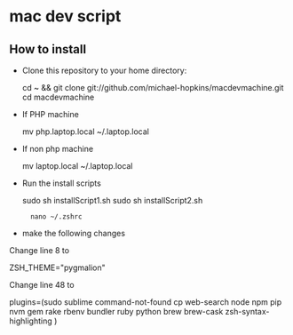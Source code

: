 mac dev script
=======================

How to install
--------------

* Clone this repository to your home directory:

    cd ~ && git clone git://github.com/michael-hopkins/macdevmachine.git
    cd macdevmachine
        
* If PHP machine

    mv php.laptop.local ~/.laptop.local
    
* If non php machine

    mv laptop.local ~/.laptop.local
    
* Run the install scripts

    sudo sh installScript1.sh
    sudo sh installScript2.sh
        
        nano ~/.zshrc
        
* make the following changes

Change line 8 to

ZSH_THEME="pygmalion"

Change line 48 to

plugins=(sudo sublime command-not-found cp web-search node npm pip nvm gem rake rbenv bundler ruby python brew brew-cask zsh-syntax-highlighting )